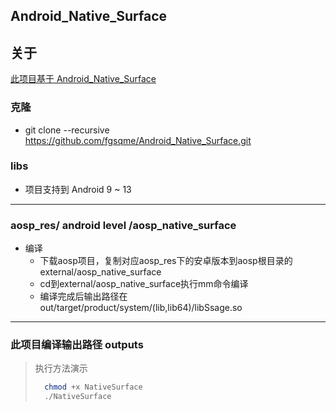 ## Android_Native_Surface

## 关于

[此项目基于 Android_Native_Surface](https://github.com/SsageParuders/Android_Native_Surface)

### 克隆
- git clone --recursive https://github.com/fgsqme/Android_Native_Surface.git
###
### libs
- 项目支持到 Android 9 ~ 13

---

### aosp_res/ android level /aosp_native_surface


- 编译
    - 下载aosp项目，复制对应aosp_res下的安卓版本到aosp根目录的 external/aosp_native_surface
    - cd到external/aosp_native_surface执行mm命令编译
    - 编译完成后输出路径在out/target/product/system/(lib,lib64)/libSsage.so

---

### 此项目编译输出路径 outputs

> 执行方法演示 <br>
>   ```bash
>     chmod +x NativeSurface
>     ./NativeSurface
>   ```

